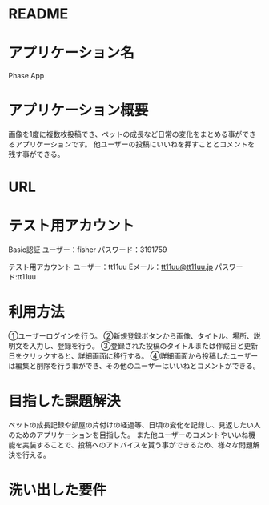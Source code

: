 # README

# アプリケーション名  
  Phase App

# アプリケーション概要
  画像を1度に複数枚投稿でき、ペットの成長など日常の変化をまとめる事ができるアプリケーションです。
  他ユーザーの投稿にいいねを押すこととコメントを残す事ができる。

# URL


# テスト用アカウント
Basic認証
  ユーザー：fisher
  パスワード：3191759

テスト用アカウント
  ユーザー：tt11uu
  Eメール：tt11uu@tt11uu.jp
  パスワード:tt11uu

# 利用方法
 ①ユーザーログインを行う。
 ②新規登録ボタンから画像、タイトル、場所、説明文を入力し、登録を行う。
 ③登録された投稿のタイトルまたは作成日と更新日をクリックすると、詳細画面に移行する。
 ④詳細画面から投稿したユーザーは編集と削除を行う事ができ、その他のユーザーはいいねとコメントができる。

 # 目指した課題解決
 ペットの成長記録や部屋の片付けの経過等、日頃の変化を記録し、見返したい人のためのアプリケーションを目指した。
 また他ユーザーのコメントやいいね機能を実装することで、投稿へのアドバイスを貰う事ができるため、様々な問題解決を行える。

 # 洗い出した要件
 
